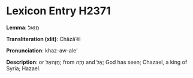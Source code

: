 # Lexicon Entry H2371

**Lemma**: חֲזָאֵל

**Transliteration (xlit)**: Chăzâʼêl

**Pronunciation**: khaz-aw-ale'

**Description**:
or חֲזָהאֵל; from חָזָה and אֵל; God has seen; Chazael, a king of Syria; Hazael.
